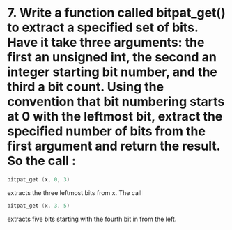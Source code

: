# 7. Write a function called bitpat_get() to extract a specified set of bits. Have it take three arguments: the first an unsigned int, the second an integer starting bit number, and the third a bit count. Using the convention that bit numbering starts at 0 with the leftmost bit, extract the specified number of bits from the first argument and return the result. So the call :
```C
bitpat_get (x, 0, 3)
```
extracts the three leftmost bits from x. The call
```C
bitpat_get (x, 3, 5)
```
extracts five bits starting with the fourth bit in from the left.